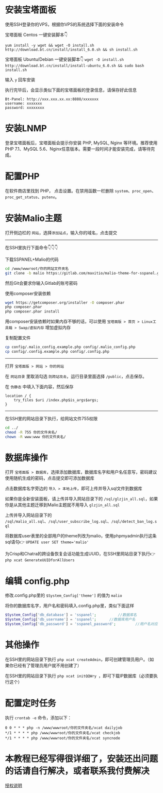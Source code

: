# 安装宝塔面板
使用SSH登录你的VPS，根据你VPS的系统选择下面的安装命令

宝塔面板 Centos 一键安装脚本👇

`yum install -y wget && wget -O install.sh http://download.bt.cn/install/install_6.0.sh && sh install.sh`

宝塔面板 Ubuntu/Debian 一键安装脚本👇
`wget -O install.sh http://download.bt.cn/install/install-ubuntu_6.0.sh && sudo bash install.sh`

输入 `y` 回车安装

执行完毕后，会显示类似下面的宝塔面板的登录信息，请保存好此信息
```
Bt-Panel: http://xxx.xxx.xx.xx:8888/xxxxxxx
username: xxxxxxx
password: xxxxxxxx
```

# 安装LNMP
登录宝塔面板后，宝塔面板会提示你安装 PHP, MySQL, Nginx 等环境。推荐使用 PHP 7.1、MySQL 5.6、Nginx任意版本。需要一段时间才能安装完成，请等待完成。

# 配置PHP
在软件商店里找到 PHP， 点击设置。在禁用函数一栏删除 `system`、`proc_open`、`proc_get_status`、`putenv`。

# 安装Malio主题
打开侧边栏的 `网站`，选择`添加站点`，输入你的域名，点击提交

---
在SSH里执行下面命令👇👇👇

下载SSPANEL+Malio的代码
```bash
cd /www/wwwroot/你的网站文件夹名
git clone -b malio https://gitlab.com/maxitio/malio-theme-for-sspanel.git tmp && mv tmp/.git . && rm -rf tmp && git reset --hard
```
然后Git会要求你输入Gitlab的账号密码

使用composer安装依赖
```bash
wget https://getcomposer.org/installer -O composer.phar
php composer.phar
php composer.phar install
```
用composer安装依赖时如果内存不够的话，可以使用 `宝塔面版 > 首页 > Linux工具箱 > Swap/虚拟内存` 增加虚拟内存

复制配置文件
```bash
cp config/.malio_config.example.php config/.malio_config.php
cp config/.config.example.php config/.config.php
```
---
打开 `宝塔面版 > 网站 > 你的网站`

在 `网站目录` 里取消勾选 `防跨站攻击`，运行目录里面选择 `/public`，点击保存。

在 `伪静态` 中填入下面内容，然后保存
```nginx
location / {
    try_files $uri /index.php$is_args$args;
}
```
---
在SSH里的网站目录下执行，给网站文件755权限
```bash
cd ../
chmod -R 755 你的文件夹名/
chown -R www:www 你的文件夹名/
```

# 数据库操作
打开 `宝塔面版 > 数据库`，选择添加数据库，数据库名字和用户名任意写，密码建议使用随机生成的密码，点击提交即可添加数据库

点击数据库名字旁边的 `导入 > 本地上传`，即可上传并导入sql文件到数据库

如果你是全新安装面板，请上传并导入网站目录下的 `/sql/glzjin_all.sql`，如果你是从其他主题迁移到Malio主题就不用导入 `glzjin_all.sql`

上传并导入网站目录下的 `/sql/malio_all.sql`、`/sql/user_subscribe_log.sql`、`/sql/detect_ban_log.sql`

将数据库user表里的全部用户的theme列改为malio，使用phpmyadmin执行这条sql语句👉 `UPDATE user SET theme='malio'`

为Crisp和Chatra的跨设备恢复会话功能生成UUID，在SSH里网站目录下执行👉 `php xcat GenerateUUIDforAllUsers`

# 编辑 config.php
修改.config.php里的 `$System_Config['theme']` 的值为 `malio`

将你的数据库名字，用户名和密码填入.config.php里，类似下面这样
```php
$System_Config['db_database'] = 'sspanel';			//数据库名
$System_Config['db_username'] = 'sspanel';		//数据库用户名
$System_Config['db_password'] = 'sspanel_password';			//用户名对应的密码
```

# 其他操作
在SSH里的网站目录下执行 `php xcat createAdmin`，即可创建管理员用户。（如果你已经有了管理员用户就不用创建了）

在SSH里的网站目录下执行 `php xcat initQQWry
`，即可下载IP数据库（必须要执行这个）

# 配置定时任务
执行 `crontab -e` 命令，添加以下：
```
0 0 * * * php -n /www/wwwroot/你的文件夹名/xcat dailyjob
*/1 * * * * php /www/wwwroot/你的文件夹名/xcat checkjob
*/1 * * * * php /www/wwwroot/你的文件夹名/xcat syncnode
```

# 本教程已经写得很详细了，安装还出问题的话请自行解决，或者联系我付费解决

[授权说明](https://gitlab.com/maxitio/malio-theme-for-sspanel/wikis/授权说明)